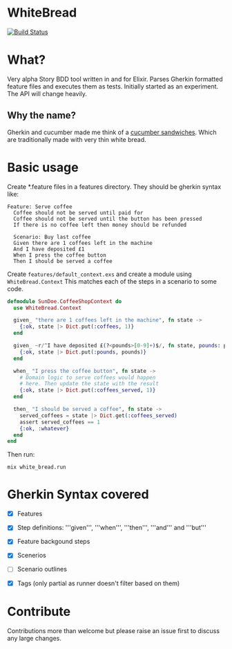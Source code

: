 WhiteBread
==========
[![Build Status](https://travis-ci.org/meadsteve/white-bread.svg?branch=master)](https://travis-ci.org/meadsteve/white-bread)

# What?
Very alpha Story BDD tool written in and for Elixir.
Parses Gherkin formatted feature files and executes them as tests.
Initially started as an experiment. The API will change heavily.

## Why the name?
Gherkin and cucumber made me think of a [cucumber sandwiches](http://en.wikipedia.org/wiki/Cucumber_sandwich).
Which are traditionally made with very thin white bread.

# Basic usage
Create *.feature files in a features directory. They should be gherkin syntax like:
```gherkin
Feature: Serve coffee
  Coffee should not be served until paid for
  Coffee should not be served until the button has been pressed
  If there is no coffee left then money should be refunded

  Scenario: Buy last coffee
  Given there are 1 coffees left in the machine
  And I have deposited £1
  When I press the coffee button
  Then I should be served a coffee
```

Create ```features/default_context.exs``` and create a module using ```WhiteBread.Context```
This matches each of the steps in a scenario to some code.

```elixir
defmodule SunDoe.CoffeeShopContext do
  use WhiteBread.Context

  given_ "there are 1 coffees left in the machine", fn state ->
    {:ok, state |> Dict.put(:coffees, 1)}
  end

  given_ ~r/^I have deposited £(?<pounds>[0-9]+)$/, fn state, pounds: pounds ->
    {:ok, state |> Dict.put(:pounds, pounds)}
  end

  when_ "I press the coffee button", fn state ->
    # Domain logic to serve coffees would happen
    # here. Then update the state with the result
    {:ok, state |> Dict.put(:coffees_served, 1)}
  end

  then_ "I should be served a coffee", fn state ->
    served_coffees = state |> Dict.get(:coffees_served)
    assert served_coffees == 1
    {:ok, :whatever}
  end
end
```

Then run:

```mix white_bread.run```

# Gherkin Syntax covered
- [x] Features
- [x] Step definitions: '''given''', '''when''', '''then''', '''and''' and '''but'''
- [x] Feature backgound steps
- [x] Scenerios
- [ ] Scenario outlines
- [x] Tags (only partial as runner doesn't filter based on them)


# Contribute
Contributions more than welcome but please raise an issue first to discuss any large changes.
